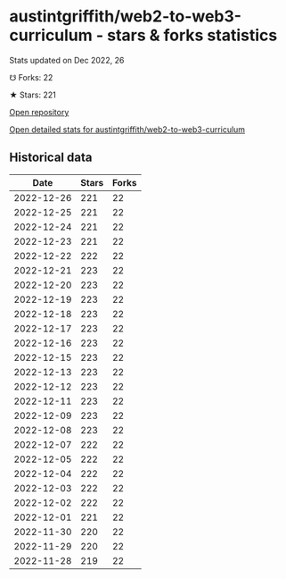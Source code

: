 # austintgriffith/web2-to-web3-curriculum - stars & forks statistics

Stats updated on Dec 2022, 26

☋ Forks: 22

★ Stars: 221

[Open repository](https://github.com/austintgriffith/web2-to-web3-curriculum)

[Open detailed stats for austintgriffith/web2-to-web3-curriculum](https://reviewgithub.com/rep/austintgriffith/web2-to-web3-curriculum)

## Historical data
| Date | Stars | Forks |
|------|-------|-------|
| 2022-12-26 | 221 | 22 | 
| 2022-12-25 | 221 | 22 | 
| 2022-12-24 | 221 | 22 | 
| 2022-12-23 | 221 | 22 | 
| 2022-12-22 | 222 | 22 | 
| 2022-12-21 | 223 | 22 | 
| 2022-12-20 | 223 | 22 | 
| 2022-12-19 | 223 | 22 | 
| 2022-12-18 | 223 | 22 | 
| 2022-12-17 | 223 | 22 | 
| 2022-12-16 | 223 | 22 | 
| 2022-12-15 | 223 | 22 | 
| 2022-12-13 | 223 | 22 | 
| 2022-12-12 | 223 | 22 | 
| 2022-12-11 | 223 | 22 | 
| 2022-12-09 | 223 | 22 | 
| 2022-12-08 | 223 | 22 | 
| 2022-12-07 | 222 | 22 | 
| 2022-12-05 | 222 | 22 | 
| 2022-12-04 | 222 | 22 | 
| 2022-12-03 | 222 | 22 | 
| 2022-12-02 | 222 | 22 | 
| 2022-12-01 | 221 | 22 | 
| 2022-11-30 | 220 | 22 | 
| 2022-11-29 | 220 | 22 | 
| 2022-11-28 | 219 | 22 | 

